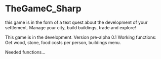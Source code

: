 # TheGameC_Sharp
this game is in the form of a text quest about the development of your settlement. Manage your city, build buildings, trade and explore!

This game is in the development. Version pre-alpha 0.1
Working functions: Get wood, stone, food costs per person, buildings menu.

Needed functions...
